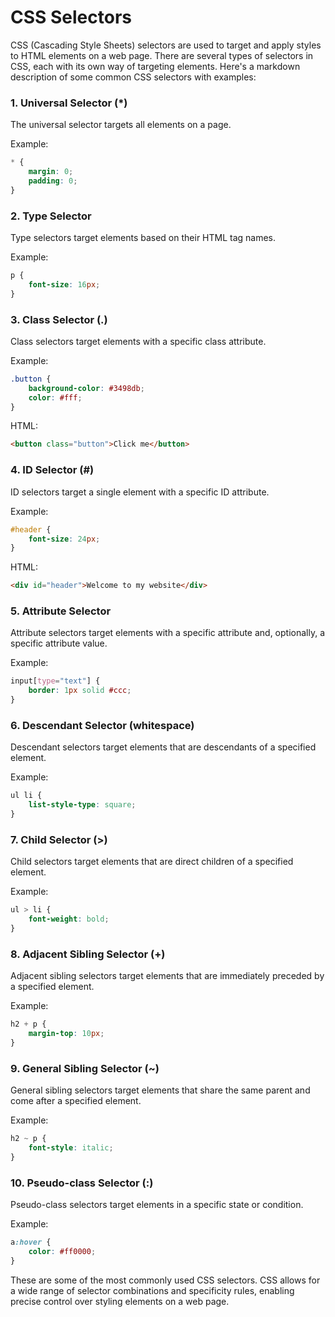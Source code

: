 # CSS Selectors

CSS (Cascading Style Sheets) selectors are used to target and apply styles to HTML elements on a web page. There are several types of selectors in CSS, each with its own way of targeting elements. Here's a markdown description of some common CSS selectors with examples:

### 1. **Universal Selector (*)**

The universal selector targets all elements on a page.

Example:
```css
* {
    margin: 0;
    padding: 0;
}
```

### 2. **Type Selector**

Type selectors target elements based on their HTML tag names.

Example:
```css
p {
    font-size: 16px;
}
```

### 3. **Class Selector (.)**

Class selectors target elements with a specific class attribute.

Example:
```css
.button {
    background-color: #3498db;
    color: #fff;
}
```

HTML:
```html
<button class="button">Click me</button>
```

### 4. **ID Selector (#)**

ID selectors target a single element with a specific ID attribute.

Example:
```css
#header {
    font-size: 24px;
}
```

HTML:
```html
<div id="header">Welcome to my website</div>
```

### 5. **Attribute Selector**

Attribute selectors target elements with a specific attribute and, optionally, a specific attribute value.

Example:
```css
input[type="text"] {
    border: 1px solid #ccc;
}
```

### 6. **Descendant Selector (whitespace)**

Descendant selectors target elements that are descendants of a specified element.

Example:
```css
ul li {
    list-style-type: square;
}
```

### 7. **Child Selector (>)**

Child selectors target elements that are direct children of a specified element.

Example:
```css
ul > li {
    font-weight: bold;
}
```

### 8. **Adjacent Sibling Selector (+)**

Adjacent sibling selectors target elements that are immediately preceded by a specified element.

Example:
```css
h2 + p {
    margin-top: 10px;
}
```

### 9. **General Sibling Selector (~)**

General sibling selectors target elements that share the same parent and come after a specified element.

Example:
```css
h2 ~ p {
    font-style: italic;
}
```

### 10. **Pseudo-class Selector (:)**

Pseudo-class selectors target elements in a specific state or condition.

Example:
```css
a:hover {
    color: #ff0000;
}
```

These are some of the most commonly used CSS selectors. CSS allows for a wide range of selector combinations and specificity rules, enabling precise control over styling elements on a web page.